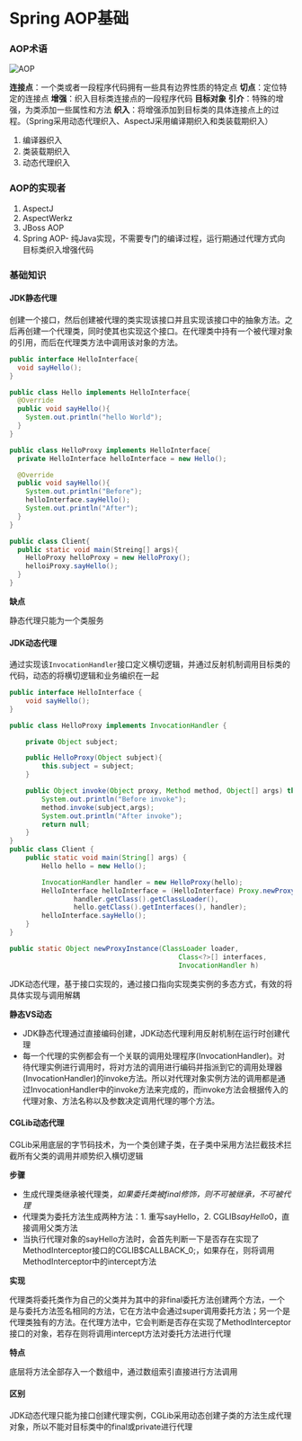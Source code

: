 # Spring AOP基础

### AOP术语

![AOP](http://p82ueiq23.bkt.clouddn.com/AOP.PNG)

**连接点**：一个类或者一段程序代码拥有一些具有边界性质的特定点
**切点**：定位特定的连接点
**增强**：织入目标类连接点的一段程序代码
**目标对象**
**引介**：特殊的增强，为类添加一些属性和方法
**织入**：将增强添加到目标类的具体连接点上的过程。（Spring采用动态代理织入、AspectJ采用编译期织入和类装载期织入）
  1. 编译器织入
  2. 类装载期织入
  3. 动态代理织入

### AOP的实现者

1. AspectJ
2. AspectWerkz
3. JBoss AOP
4. Spring AOP- 纯Java实现，不需要专门的编译过程，运行期通过代理方式向目标类织入增强代码

### 基础知识

#### JDK静态代理

创建一个接口，然后创建被代理的类实现该接口并且实现该接口中的抽象方法。之后再创建一个代理类，同时使其也实现这个接口。在代理类中持有一个被代理对象的引用，而后在代理类方法中调用该对象的方法。

```java
public interface HelloInterface{
  void sayHello();
}

public class Hello implements HelloInterface{
  @Override
  public void sayHello(){
    System.out.println("hello World");
  }
}

public class HelloProxy implements HelloInterface{
  private HelloInterface helloInterface = new Hello();

  @Override
  public void sayHello(){
    System.out.println("Before");
    helloInterface.sayHello();
    System.out.println("After");
  }
}

public class Client{
  public static void main(Streing[] args){
    HelloProxy helloProxy = new HelloProxy();
    helloiProxy.sayHello();
  }
}
```

**缺点**

静态代理只能为一个类服务

#### JDK动态代理

通过实现该`InvocationHandler`接口定义横切逻辑，并通过反射机制调用目标类的代码，动态的将横切逻辑和业务编织在一起

```java
public interface HelloInterface {
    void sayHello();
}

public class HelloProxy implements InvocationHandler {

    private Object subject;

    public HelloProxy(Object subject){
        this.subject = subject;
    }

    public Object invoke(Object proxy, Method method, Object[] args) throws Throwable {
        System.out.println("Before invoke");
        method.invoke(subject,args);
        System.out.println("After invoke");
        return null;
    }
}
public class Client {
    public static void main(String[] args) {
        Hello hello = new Hello();

        InvocationHandler handler = new HelloProxy(hello);
        HelloInterface helloInterface = (HelloInterface) Proxy.newProxyInstance(
                handler.getClass().getClassLoader(),
                hello.getClass().getInterfaces(), handler);
        helloInterface.sayHello();
    }
}

public static Object newProxyInstance(ClassLoader loader,
                                          Class<?>[] interfaces,
                                          InvocationHandler h)
```

JDK动态代理，基于接口实现的，通过接口指向实现类实例的多态方式，有效的将具体实现与调用解耦

**静态VS动态**

- JDK静态代理通过直接编码创建，JDK动态代理利用反射机制在运行时创建代理
- 每一个代理的实例都会有一个关联的调用处理程序(InvocationHandler)。对待代理实例进行调用时，将对方法的调用进行编码并指派到它的调用处理器(InvocationHandler)的invoke方法。所以对代理对象实例方法的调用都是通过InvocationHandler中的invoke方法来完成的，而invoke方法会根据传入的代理对象、方法名称以及参数决定调用代理的哪个方法。

#### CGLib动态代理

CGLib采用底层的字节码技术，为一个类创建子类，在子类中采用方法拦截技术拦截所有父类的调用并顺势织入横切逻辑

**步骤**
- 生成代理类继承被代理类，*如果委托类被final修饰，则不可被继承，不可被代理*
- 代理类为委托方法生成两种方法：1. 重写sayHello，2. CGLIB$sayHello$0，直接调用父类方法
- 当执行代理对象的sayHello方法时，会首先判断一下是否存在实现了MethodInterceptor接口的CGLIB$CALLBACK_0;，如果存在，则将调用MethodInterceptor中的intercept方法

**实现**

代理类将委托类作为自己的父类并为其中的非final委托方法创建两个方法，一个是与委托方法签名相同的方法，它在方法中会通过super调用委托方法；另一个是代理类独有的方法。在代理方法中，它会判断是否存在实现了MethodInterceptor接口的对象，若存在则将调用intercept方法对委托方法进行代理

**特点**

底层将方法全部存入一个数组中，通过数组索引直接进行方法调用

#### 区别

JDK动态代理只能为接口创建代理实例，CGLib采用动态创建子类的方法生成代理对象，所以不能对目标类中的final或private进行代理